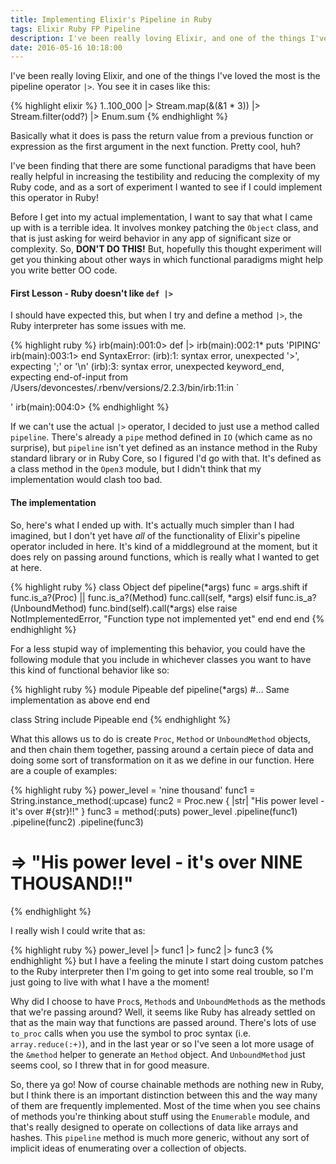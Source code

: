 ```yaml
---
title: Implementing Elixir's Pipeline in Ruby
tags: Elixir Ruby FP Pipeline 
description: I've been really loving Elixir, and one of the things I've loved the most is the pipeline operator |>. You see it in cases like this
date: 2016-05-16 10:18:00
---
```


I've been really loving Elixir, and one of the things I've loved the most is the pipeline operator `|>`. You see it in cases like this:

{% highlight elixir %}
1..100_000
  |> Stream.map(&(&1 * 3))
  |> Stream.filter(odd?)
  |> Enum.sum
{% endhighlight %}

Basically what it does is pass the return value from a previous function or expression as the first argument in the next function. Pretty cool, huh?

I've been finding that there are some functional paradigms that have been really helpful in increasing the testibility and reducing the complexity of my Ruby code, and as a sort of experiment I wanted to see if I could implement this operator in Ruby!

Before I get into my actual implementation, I want to say that what I came up with is a terrible idea. It involves monkey patching the `Object` class, and that is just asking for weird behavior in any app of significant size or complexity. So, __DON'T DO THIS!__ But, hopefully this thought experiment will get you thinking about other ways in which functional paradigms might help you write better OO code.

#### First Lesson - Ruby doesn't like `def |>`
I should have expected this, but when I try and define a method `|>`, the Ruby interpreter has some issues with me.

{% highlight ruby %}
irb(main):001:0> def |>
irb(main):002:1* puts 'PIPING'
irb(main):003:1> end
SyntaxError: (irb):1: syntax error, unexpected '>', expecting ';' or '\n'
(irb):3: syntax error, unexpected keyword_end, expecting end-of-input
	from /Users/devoncestes/.rbenv/versions/2.2.3/bin/irb:11:in `<main>'
irb(main):004:0>
{% endhighlight %}

If we can't use the actual `|>` operator, I decided to just use a method called `pipeline`. There's already a `pipe` method defined in `IO` (which came as no surprise), but `pipeline` isn't yet defined as an instance method in the Ruby standard library or in Ruby Core, so I figured I'd go with that. It's defined as a class method in the `Open3` module, but I didn't think that my implementation would clash too bad.

#### The implementation

So, here's what I ended up with. It's actually much simpler than I had imagined, but I don't yet have _all_ of the functionality of Elixir's pipeline operator included in here. It's kind of a middleground at the moment, but it does rely on passing around functions, which is really what I wanted to get at here.

{% highlight ruby %}
class Object
  def pipeline(*args)
    func = args.shift
    if func.is_a?(Proc) || func.is_a?(Method)
      func.call(self, *args)
    elsif func.is_a?(UnboundMethod)
      func.bind(self).call(*args)
    else
      raise NotImplementedError, "Function type not implemented yet"
    end
  end
end
{% endhighlight %}

For a less stupid way of implementing this behavior, you could have the following module that you include in whichever classes you want to have this kind of functional behavior like so:

{% highlight ruby %}
module Pipeable
  def pipeline(*args)
    #... Same implementation as above
  end
end

class String
  include Pipeable
end
{% endhighlight %}

What this allows us to do is create `Proc`, `Method` or `UnboundMethod` objects, and then chain them together, passing around a certain piece of data and doing some sort of transformation on it as we define in our function. Here are a couple of examples:

{% highlight ruby %}
power_level = 'nine thousand'
func1 = String.instance_method(:upcase)
func2 = Proc.new { |str| "His power level - it's over #{str}!!" }
func3 = method(:puts)
power_level
  .pipeline(func1)
  .pipeline(func2)
  .pipeline(func3)
# => "His power level - it's over NINE THOUSAND!!"
{% endhighlight %}

I really wish I could write that as:

{% highlight ruby %}
power_level
  |> func1
  |> func2
  |> func3
{% endhighlight %}
but I have a feeling the minute I start doing custom patches to the Ruby interpreter then I'm going to get into some real trouble, so I'm just going to live with what I have a the moment!

Why did I choose to have `Proc`s, `Method`s and `UnboundMethod`s as the methods that we're passing around? Well, it seems like Ruby has already settled on that as the main way that functions are passed around. There's lots of use `to_proc` calls when you use the symbol to proc syntax (i.e. `array.reduce(:+)`), and in the last year or so I've seen a lot more usage of the `&method` helper to generate an `Method` object. And `UnboundMethod` just seems cool, so I threw that in for good measure.

So, there ya go! Now of course chainable methods are nothing new in Ruby, but I think there is an important distinction between this and the way many of them are frequently implemented. Most of the time when you see chains of methods you're thinking about stuff using the `Enumerable` module, and that's really designed to operate on collections of data like arrays and hashes. This `pipeline` method is much more generic, without any sort of implicit ideas of enumerating over a collection of objects.
